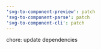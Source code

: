 ```yaml
---
'svg-to-component-preview': patch
'svg-to-component-parse': patch
'svg-to-component-cli': patch
---
```


chore: update dependencies
